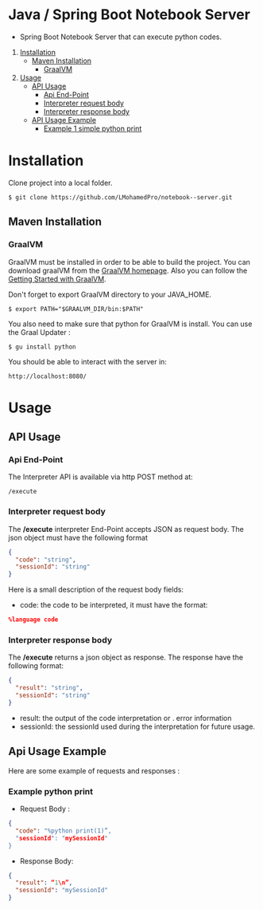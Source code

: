 # Java / Spring Boot Notebook Server
- Spring Boot Notebook Server that can execute python codes.

    
1. [Installation](#installation)
    - [Maven Installation](#maven-installation)
        - [GraalVM](#graalvm)
2. [Usage](#usage)
    - [API Usage](#api-usage)
        - [Api End-Point](#api-end-point)
        - [Interpreter request body](#interpreter-request-body)
        - [Interpreter response body](#interpreter-response-body)
    - [API Usage Example](#api-usage-example)
        - [Example 1 simple python print](#example-python-print)
    
# Installation 

Clone project into a local folder.

```$shell 
$ git clone https://github.com/LMohamedPro/notebook--server.git
```

## Maven Installation

### GraalVM 
GraalVM must be installed in order to be able to build the project. 
You can download graalVM from the [GraalVM homepage](https://www.graalvm.org/). 
Also you can follow the [Getting Started with GraalVM](https://www.graalvm.org/docs/getting-started/). 

Don't forget to export GraalVM directory to your JAVA_HOME.
```
$ export PATH="$GRAALVM_DIR/bin:$PATH"
```

You also need to make sure that python for GraalVM is install. You can use the Graal Updater :
```$shell
$ gu install python
```

You should be able to interact with the server in:
```
http://localhost:8080/
```

# Usage

## API Usage

### Api End-Point
The Interpreter API is available via http POST method at:
```
/execute
```

### Interpreter request body

The **/execute** interpreter End-Point accepts JSON as request body. 
The json object must have the following format

```json
{
  "code": "string",
  "sessionId": "string"
}
```

Here is a small description of the request body fields:
- code: the code to be interpreted, it must have the format:

```json
%language code
```

### Interpreter response body

The **/execute** returns a json object as response. The response have the following format:

```json
{
  "result": "string",
  "sessionId": "string"
}
```

- result: the output of the code interpretation or . error information
- sessionId: the sessionId used during the interpretation for future usage.



## Api Usage Example

Here are some example of requests and responses :


### Example python print

- Request Body :
```json
{
  "code": "%python print(1)”, 
  "sessionId": "mySessionId"
}
```

- Response Body:

```json
{
  "result": “1\n”,
  "sessionId": "mySessionId"
}
```

